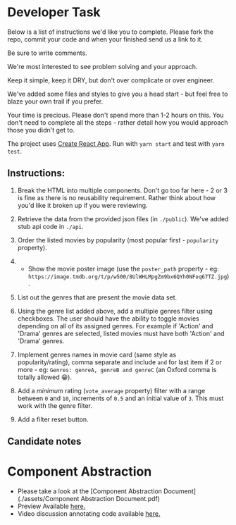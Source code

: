 # Developer Task

Below is a list of instructions we'd like you to complete. Please fork the repo, commit your code and when your finished send us a link to it.

Be sure to write comments.

We're most interested to see problem solving and your approach.

Keep it simple, keep it DRY, but don't over complicate or over engineer.

We've added some files and styles to give you a head start - but feel free to blaze your own trail if you prefer.

Your time is precious. Please don't spend more than 1-2 hours on this. You don't need to complete all the steps - rather detail how you would approach those you didn't get to.

The project uses [Create React App](https://github.com/facebook/create-react-app). Run with `yarn start` and test with `yarn test`.

## Instructions:

1. Break the HTML into multiple components. Don't go too far here - 2 or 3 is fine as there is no reusability requirement. Rather think about how you'd like it broken up if you were reviewing.

2. Retrieve the data from the provided json files (in `./public`). We've added stub api code in `./api`.

3. Order the listed movies by popularity (most popular first - `popularity` property).

4. -  Show the movie poster image (use the `poster_path` property - eg: `https://image.tmdb.org/t/p/w500/8UlWHLMpgZm9bx6QYh0NFoq67TZ.jpg`).

5. List out the genres that are present the movie data set.

6. Using the genre list added above, add a multiple genres filter using checkboxes. The user should have the ability to toggle movies depending on all of its assigned genres. For example if 'Action' and 'Drama' genres are selected, listed movies must have both 'Action' and 'Drama' genres.

7. Implement genres names in movie card (same style as popularity/rating), comma separate and include `and` for last item if 2 or more - eg: `Genres: genreA, genreB and genreC` (an Oxford comma is totally allowed 😁).

8. Add a _minimum_ rating (`vote_average` property) filter with a range between `0` and `10`, increments of `0.5` and an initial value of `3`. This must work with the genre filter.

9. Add a filter reset button.

## Candidate notes

# Component Abstraction 

- Please take a look at the [Component Abstraction Document](./assets/Component Abstraction Document.pdf)
- Preview Available [here.](https://heuristic-carson-38f310.netlify.app/)
- Video discussion annotating code available [here.](https://youtu.be/yYT1uEKiXsU)


